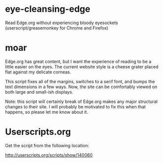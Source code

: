 eye-cleansing-edge
==================

Read Edge.org without experiencing bloody eyesockets (userscript/greasemonkey for Chrome and Firefox)

moar
=====

Edge.org has great content, but I want the experience of reading to be a little easier on the eyes.  The current website style is a cheese grater placed flat against my delicate corneas.

This script fixes all of the margins, switches to a serif font, and bumps the text dimensions in a few ways.  Now, the site can be comfortably viewed on both large and small-ish displays.

Note: this script will certainly break of Edge.org makes any major structural changes to their site.  I will probably be motivated to fix this when that happens, so please let me know about it.

Userscripts.org
================

Get the script from the following location:

http://userscripts.org/scripts/show/140060
